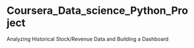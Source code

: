# Coursera_Data_science_Python_Project
Analyzing Historical Stock/Revenue Data and Building a Dashboard
